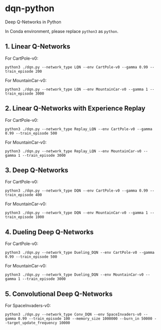 # dqn-python

Deep Q-Networks in Python

In Conda environment, please replace `python3` as `python`.

## 1. Linear Q-Networks

For CartPole-v0:

```
python3 ./dqn.py --network_type LQN --env CartPole-v0 --gamma 0.99 --train_episode 200
```

For MountainCar-v0:

```
python3 ./dqn.py --network_type LQN --env MountainCar-v0 --gamma 1 --train_episode 3000
```

## 2. Linear Q-Networks with Experience Replay

For CartPole-v0:

```
python3 ./dqn.py --network_type Replay_LQN --env CartPole-v0 --gamma 0.99 --train_episode 500
```

For MountainCar-v0:

```
python3 ./dqn.py --network_type Replay_LQN --env MountainCar-v0 --gamma 1 --train_episode 3000
```

## 3. Deep Q-Networks

For CartPole-v0:

```
python3 ./dqn.py --network_type DQN --env CartPole-v0 --gamma 0.99 --train_episode 400
```

For MountainCar-v0:

```
python3 ./dqn.py --network_type DQN --env MountainCar-v0 --gamma 1 --train_episode 1000
```

## 4. Dueling Deep Q-Networks

For CartPole-v0:

```
python3 ./dqn.py --network_type Dueling_DQN --env CartPole-v0 --gamma 0.99 --train_episode 500
```

For MountainCar-v0:

```
python3 ./dqn.py --network_type Dueling_DQN --env MountainCar-v0 --gamma 1 --train_episode 3000
```

## 5. Convolutional Deep Q-Networks

For SpaceInvaders-v0:

```
python3 ./dqn.py --network_type Conv_DQN --env SpaceInvaders-v0 --gamma 0.99 --train_episode 100 --memory_size 1000000 --burn_in 50000 --target_update_frequency 10000
```
